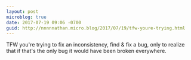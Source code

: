 ```yaml
---
layout: post
microblog: true
date: 2017-07-19 09:06 -0700
guid: http://nnnnnathan.micro.blog/2017/07/19/tfw-youre-trying.html
---
```

TFW you're trying to fix an inconsistency, find &amp; fix a bug, only to realize that if that's the only bug it would have been broken everywhere.
